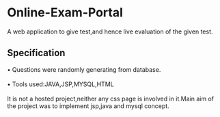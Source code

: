# Online-Exam-Portal
  A web application to give test,and hence live evaluation of the given test.
## Specification
• Questions were randomly generating from database.<br><br>
• Tools used:JAVA,JSP,MYSQL,HTML<br><br>
It is not a hosted project,neither any css page is involved in it.Main aim of the project was to implement jsp,java and mysql concept.

